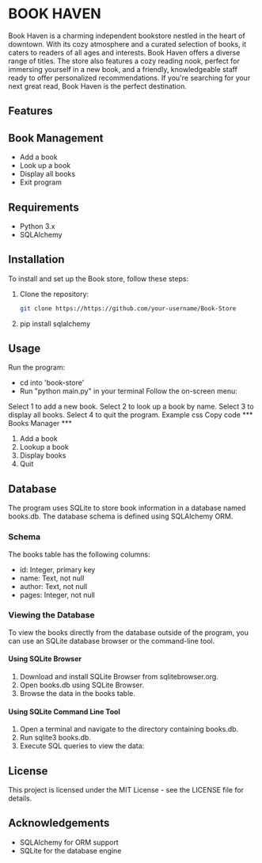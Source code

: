 # BOOK HAVEN
Book Haven is a charming independent bookstore nestled in the heart of downtown. With its cozy atmosphere and a curated selection of books, it caters to readers of all ages and interests. Book Haven offers a diverse range of titles. The store also features a cozy reading nook, perfect for immersing yourself in a new book, and a friendly, knowledgeable staff ready to offer personalized recommendations. If you're searching for your next great read, Book Haven is the perfect destination.

## Features
## Book Management
- Add a book
- Look up a book
- Display all books
- Exit program

## Requirements

- Python 3.x
- SQLAlchemy

 
## Installation
To install and set up the Book store, follow these steps:

1. Clone the repository:
    ```sh
    git clone https://https://github.com/your-username/Book-Store


2. pip install sqlalchemy


## Usage
Run the program:
- cd into 'book-store'
- Run "python main.py" in your terminal
Follow the on-screen menu:

Select 1 to add a new book.
Select 2 to look up a book by name.
Select 3 to display all books.
Select 4 to quit the program.
Example
css
Copy code
*** Books Manager ***
1) Add a book
2) Lookup a book
3) Display books
4) Quit


## Database
The program uses SQLite to store book information in a database named books.db. The database schema is defined using SQLAlchemy ORM.

### Schema
The books table has the following columns:

- id: Integer, primary key
- name: Text, not null
- author: Text, not null
- pages: Integer, not null

### Viewing the Database
To view the books directly from the database outside of the program, you can use an SQLite database browser or the command-line tool.

#### Using SQLite Browser
1. Download and install SQLite Browser from sqlitebrowser.org.
2. Open books.db using SQLite Browser.
3. Browse the data in the books table.
#### Using SQLite Command Line Tool
1. Open a terminal and navigate to the directory containing books.db.
2. Run sqlite3 books.db.
3. Execute SQL queries to view the data:

## License
This project is licensed under the MIT License - see the LICENSE file for details.

## Acknowledgements
- SQLAlchemy for ORM support
- SQLite for the database engine





